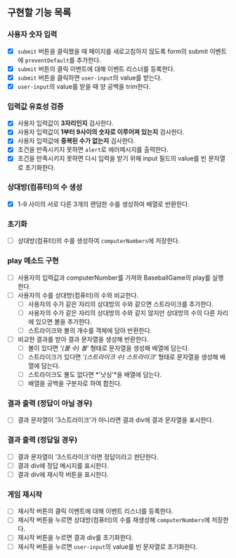 ## 구현할 기능 목록

### 사용자 숫자 입력
- [x] `submit` 버튼을 클릭했을 때 페이지를 새로고침하지 않도록 form의 submit 이벤트에 `preventDefault`를 추가한다.
- [x] `submit` 버튼의 클릭 이벤트에 대해 이벤트 리스너를 등록한다.
- [x] `submit` 버튼을 클릭하면 `user-input`의 value를 받는다.
- [x] `user-input`의 value를 받을 때 양 공백을 trim한다.

### 입력값 유효성 검증
- [x] 사용자 입력값이 **3자리인지** 검사한다.
- [x] 사용자 입력값이 **1부터 9사이의 숫자로 이루어져 있는지** 검사한다.
- [x] 사용자 입력값에 **중복된 수가 없는지** 검사한다.
- [x] 조건을 만족시키지 못하면 `alert`로 에러메시지를 출력한다.
- [x] 조건을 만족시키지 못하면 다시 입력을 받기 위해 input 필드의 value를 빈 문자열로 초기화한다.

### 상대방(컴퓨터)의 수 생성
- [x] 1-9 사이의 서로 다른 3개의 랜덤한 수를 생성하여 배열로 반환한다.

### 초기화
- [ ] 상대방(컴퓨터)의 수를 생성하여 `computerNumbers`에 저장한다.

### play 메소드 구현
- [ ] 사용자의 입력값과 computerNumber를 가져와 BaseballGame의 play를 실행한다.
- [ ] 사용자의 수를 상대방(컴퓨터)의 수와 비교한다.
  - [ ] 사용자의 수가 같은 자리의 상대방의 수와 같으면 스트라이크를 추가한다.
  - [ ] 사용자의 수가 같은 자리의 상대방의 수와 같지 않지만 상대방의 수의 다른 자리에 있으면 볼을 추가한다.
  - [ ] 스트라이크와 볼의 개수를 객체에 담아 반환한다.
- [ ] 비교한 결과를 받아 결과 문자열을 생성해 반환한다.
  - [ ] 볼이 있다면 *'(볼 수) 볼'* 형태로 문자열을 생성해 배열에 담는다.
  - [ ] 스트라이크가 있다면 *'(스트라이크 수) 스트라이크'* 형태로 문자열을 생성해 배열에 담는다.
  - [ ] 스트라이크도 볼도 없다면 *'낫싱'*을 배열에 담는다.
  - [ ] 배열을 공백을 구분자로 하여 합친다.

### 결과 출력 (정답이 아닐 경우)
- [ ] 결과 문자열이 '3스트라이크'가 아니라면 결과 div에 결과 문자열을 표시한다.

### 결과 출력 (정답일 경우)
- [ ] 결과 문자열이 '3스트라이크'라면 정답이라고 판단한다.
- [ ] 결과 div에 정답 메시지를 표시한다.
- [ ] 결과 div에 재시작 버튼을 표시한다.

### 게임 재시작
- [ ] 재시작 버튼의 클릭 이벤트에 대해 이벤트 리스너를 등록한다.
- [ ] 재시작 버튼을 누르면 상대방(컴퓨터)의 수를 재생성해 `computerNumbers`에 저장한다.
- [ ] 재시작 버튼을 누르면 결과 div를 초기화한다.
- [ ] 재시작 버튼을 누르면 `user-input`의 value를 빈 문자열로 초기화한다.